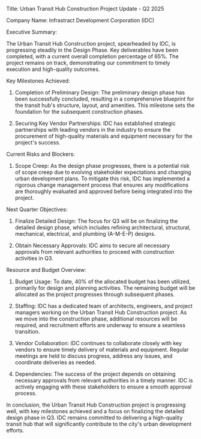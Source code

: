  Title: Urban Transit Hub Construction Project Update - Q2 2025

Company Name: Infrastract Development Corporation (IDC)

Executive Summary:

The Urban Transit Hub Construction project, spearheaded by IDC, is progressing steadily in the Design Phase. Key deliverables have been completed, with a current overall completion percentage of 65%. The project remains on track, demonstrating our commitment to timely execution and high-quality outcomes.

Key Milestones Achieved:

1. Completion of Preliminary Design: The preliminary design phase has been successfully concluded, resulting in a comprehensive blueprint for the transit hub's structure, layout, and amenities. This milestone sets the foundation for the subsequent construction phases.

2. Securing Key Vendor Partnerships: IDC has established strategic partnerships with leading vendors in the industry to ensure the procurement of high-quality materials and equipment necessary for the project's success.

Current Risks and Blockers:

1. Scope Creep: As the design phase progresses, there is a potential risk of scope creep due to evolving stakeholder expectations and changing urban development plans. To mitigate this risk, IDC has implemented a rigorous change management process that ensures any modifications are thoroughly evaluated and approved before being integrated into the project.

Next Quarter Objectives:

1. Finalize Detailed Design: The focus for Q3 will be on finalizing the detailed design phase, which includes refining architectural, structural, mechanical, electrical, and plumbing (A-M-E-P) designs.

2. Obtain Necessary Approvals: IDC aims to secure all necessary approvals from relevant authorities to proceed with construction activities in Q3.

Resource and Budget Overview:

1. Budget Usage: To date, 40% of the allocated budget has been utilized, primarily for design and planning activities. The remaining budget will be allocated as the project progresses through subsequent phases.

2. Staffing: IDC has a dedicated team of architects, engineers, and project managers working on the Urban Transit Hub Construction project. As we move into the construction phase, additional resources will be required, and recruitment efforts are underway to ensure a seamless transition.

3. Vendor Collaboration: IDC continues to collaborate closely with key vendors to ensure timely delivery of materials and equipment. Regular meetings are held to discuss progress, address any issues, and coordinate deliveries as needed.

4. Dependencies: The success of the project depends on obtaining necessary approvals from relevant authorities in a timely manner. IDC is actively engaging with these stakeholders to ensure a smooth approval process.

In conclusion, the Urban Transit Hub Construction project is progressing well, with key milestones achieved and a focus on finalizing the detailed design phase in Q3. IDC remains committed to delivering a high-quality transit hub that will significantly contribute to the city's urban development efforts.